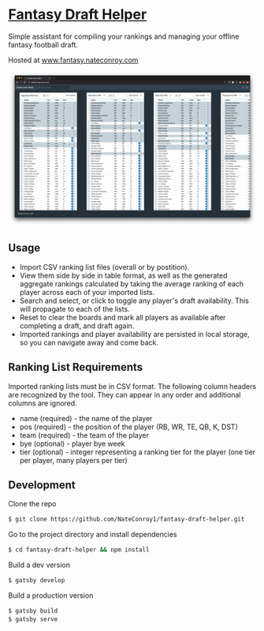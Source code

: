 # [Fantasy Draft Helper](https://www.fantasy.nateconroy.com)

Simple assistant for compiling your rankings and managing your offline fantasy football draft.

Hosted at www.fantasy.nateconroy.com

![fantasy-draft-helper](assets/screenshot.png)

## Usage

* Import CSV ranking list files (overall or by postition). 
* View them side by side in table format, as well as the generated aggregate rankings calculated by taking the average ranking of each player across each of your imported lists. 
* Search and select, or click to toggle any player's draft availability. This will propagate to each of the lists.
* Reset to clear the boards and mark all players as available after completing a draft, and draft again.
* Imported rankings and player availability are persisted in local storage, so you can navigate away and come back.

## Ranking List Requirements

Imported ranking lists must be in CSV format. The following column headers are recognized by the tool. 
They can appear in any order and additional columns are ignored.

* name (required) - the name of the player
* pos (required) - the position of the player (RB, WR, TE, QB, K, DST)
* team (required) - the team of the player
* bye (optional) - player bye week
* tier (optional) - integer representing a ranking tier for the player (one tier per player, many players per tier)

## Development

Clone the repo

```bash
$ git clone https://github.com/NateConroy1/fantasy-draft-helper.git
```

Go to the project directory and install dependencies

```bash
$ cd fantasy-draft-helper && npm install
```

Build a dev version
```bash 
$ gatsby develop
```

Build a production version

```bash
$ gatsby build
$ gatsby serve
```
